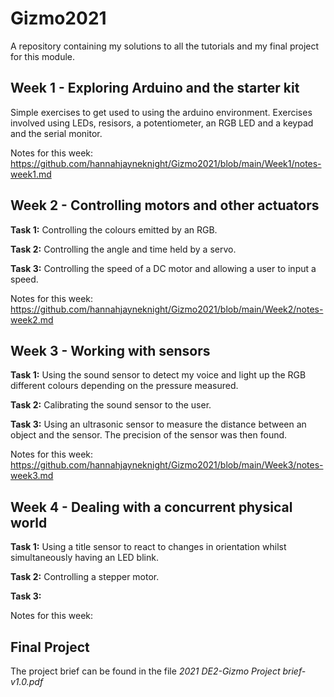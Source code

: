 # Gizmo2021

A repository containing my solutions to all the tutorials and my final project for this module.

## Week 1 - Exploring Arduino and the starter kit
Simple exercises to get used to using the arduino environment. Exercises involved using LEDs, resisors, a potentiometer, an RGB LED and a keypad and the serial monitor. <br />

Notes for this week: https://github.com/hannahjayneknight/Gizmo2021/blob/main/Week1/notes-week1.md 

## Week 2 - Controlling motors and other actuators
**Task 1:** Controlling the colours emitted by an RGB. <br />

**Task 2:** Controlling the angle and time held by a servo. <br />

**Task 3:** Controlling the speed of a DC motor and allowing a user to input a speed. <br />

Notes for this week: https://github.com/hannahjayneknight/Gizmo2021/blob/main/Week2/notes-week2.md 

## Week 3 - Working with sensors
**Task 1:** Using the sound sensor to detect my voice and light up the RGB different colours depending on the pressure measured. <br />

**Task 2:** Calibrating the sound sensor to the user. <br />

**Task 3:** Using an ultrasonic sensor to measure the distance between an object and the sensor. The precision of the sensor was then found. <br />

Notes for this week: https://github.com/hannahjayneknight/Gizmo2021/blob/main/Week3/notes-week3.md

## Week 4 - Dealing with a concurrent physical world
**Task 1:**  Using a title sensor to react to changes in orientation whilst simultaneously having an LED blink. <br />

**Task 2:** Controlling a stepper motor. <br />

**Task 3:**  <br />

Notes for this week: 

## Final Project
The project brief can be found in the file _2021 DE2-Gizmo Project brief-v1.0.pdf_
